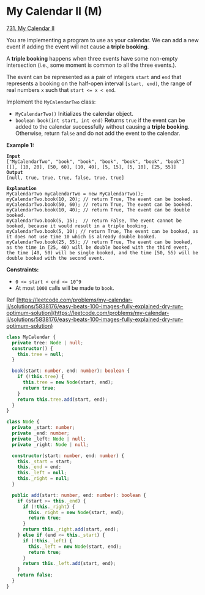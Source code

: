 # My Calendar II (M)

[731. My Calendar II](https://leetcode.com/problems/my-calendar-ii/)



You are implementing a program to use as your calendar. We can add a new event if adding the event will not cause a **triple booking**.

A **triple booking** happens when three events have some non-empty intersection (i.e., some moment is common to all the three events.).

The event can be represented as a pair of integers `start` and `end` that represents a booking on the half-open interval `[start, end)`, the range of real numbers `x` such that `start <= x < end`.

Implement the `MyCalendarTwo` class:

* `MyCalendarTwo()` Initializes the calendar object.
* `boolean book(int start, int end)` Returns `true` if the event can be added to the calendar successfully without causing a **triple booking**. Otherwise, return `false` and do not add the event to the calendar.

&#x20;

**Example 1:**

<pre><code><strong>Input
</strong>["MyCalendarTwo", "book", "book", "book", "book", "book", "book"]
[[], [10, 20], [50, 60], [10, 40], [5, 15], [5, 10], [25, 55]]
<strong>Output
</strong>[null, true, true, true, false, true, true]

<strong>Explanation
</strong>MyCalendarTwo myCalendarTwo = new MyCalendarTwo();
myCalendarTwo.book(10, 20); // return True, The event can be booked. 
myCalendarTwo.book(50, 60); // return True, The event can be booked. 
myCalendarTwo.book(10, 40); // return True, The event can be double booked. 
myCalendarTwo.book(5, 15);  // return False, The event cannot be booked, because it would result in a triple booking.
myCalendarTwo.book(5, 10); // return True, The event can be booked, as it does not use time 10 which is already double booked.
myCalendarTwo.book(25, 55); // return True, The event can be booked, as the time in [25, 40) will be double booked with the third event, the time [40, 50) will be single booked, and the time [50, 55) will be double booked with the second event.
</code></pre>

&#x20;

**Constraints:**

* `0 <= start < end <= 10^9`
* At most `1000` calls will be made to `book`.





Ref [https://leetcode.com/problems/my-calendar-ii/solutions/5838176/easy-beats-100-images-fully-explained-dry-run-optimum-solution](https://leetcode.com/problems/my-calendar-ii/solutions/5838176/easy-beats-100-images-fully-explained-dry-run-optimum-solution)

```typescript
class MyCalendar {
  private tree: Node | null;
  constructor() {
    this.tree = null;
  }

  book(start: number, end: number): boolean {
    if (!this.tree) {
      this.tree = new Node(start, end);
      return true;
    }
    return this.tree.add(start, end);
  }
}

class Node {
  private _start: number;
  private _end: number;
  private _left: Node | null;
  private _right: Node | null;

  constructor(start: number, end: number) {
    this._start = start;
    this._end = end;
    this._left = null;
    this._right = null;
  }

  public add(start: number, end: number): boolean {
    if (start >= this._end) {
      if (!this._right) {
        this._right = new Node(start, end);
        return true;
      }
      return this._right.add(start, end);
    } else if (end <= this._start) {
      if (!this._left) {
        this._left = new Node(start, end);
        return true;
      }
      return this._left.add(start, end);
    }
    return false;
  }
}
```
